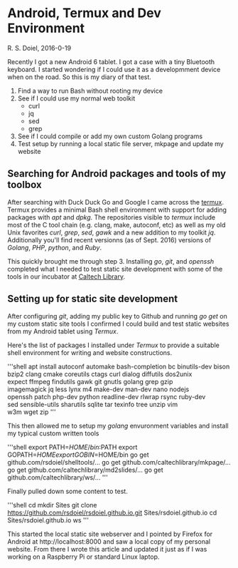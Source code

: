 
# Android, Termux and Dev Environment

R. S. Doiel, 2016-0-19

Recently I got a new Android 6 tablet. I got a case with a tiny Bluetooth keyboard. I started wondering if I could use it as a developmment device when on the road. So this is my diary of that test.

1. Find a way to run Bash without rooting my device
2. See if I could use my normal web toolkit
	+ curl
	+ jq
	+ sed
	+ grep
3. See if I could compile or add my own custom Golang programs
4. Test setup by running a local static file server, mkpage and update my website

## Searching for Android packages and tools of my toolbox

After searching with Duck Duck Go and Google I came across the [termux](https://termux.com). Termux provides a minimal Bash shell environment with support for adding
packages with _apt_ and _dpkg_.  The repositories visible to *termux* include
most of the C tool chain (e.g. clang, make, autoconf, etc) as well as my old Unix favorites _curl_, _grep_, _sed_, _gawk_ and a new addition to my toolkit _jq_.  Additionally you'll find recent versionns (as of Sept. 2016) versions of _Golang_, _PHP_, _python_, and _Ruby_.

This quickly brought me through step 3.  Installing _go_, _git_, and _openssh_ completed what I needed to test static site development with some of the tools in our incubator at [Caltech Library](https://caltechlibrary.github.io).

## Setting up for static site development

After configuring _git_, adding my public key to Github and running _go get_ on my
custom static site tools I confirmed I could build and test static websites from my Android tablet using *Termux*.

Here's the list of packages I installed under *Termux* to provide a suitable shell environment for writing and website constructions.

'''shell
    apt install autoconf automake bash-completion bc binutils-dev bison \
        bzip2 clang cmake coreutils ctags curl dialog diffutils dos2unix \
        expect ffmpeg findutils gawk git gnutls golang grep gzip \
	imagemagick jq less lynx m4 make-dev man-dev nano nodejs \
        openssh patch php-dev python readline-dev rlwrap rsync ruby-dev \
        sed sensible-utils sharutils sqlite tar texinfo tree unzip vim \
        w3m wget zip
'''

This then allowed me to setup my *golang* envuronment variables and install
my typical custom written tools

'''shell
    export PATH=$HOME/bin:$PATH
    export GOPATH=$HOME
    export GOBIN=$HOME/bin
    go get github.com/rsdoiel/shelltools/...
    go get github.com/caltechlibrary/mkpage/...
    go get github.com/caltechlibrary/md2slides/...
    go get github.com/caltechlibrary/ws/...
'''

Finally pulled down some content to test.


'''shell
    cd
    mkdir Sites
    git clone https://github.com/rsdoiel/rsdoiel.github.io.git Sites/rsdoiel.github.io
    cd  Sites/rsdoiel.github.io
    ws
'''

This started the local static site webserver and I pointed by Firefox for Android at http://localhost:8000 and saw a local copy of my personal website. From there I wrote this article and updated it just as if I was working on a Raspberry Pi or standard Linux laptop.


